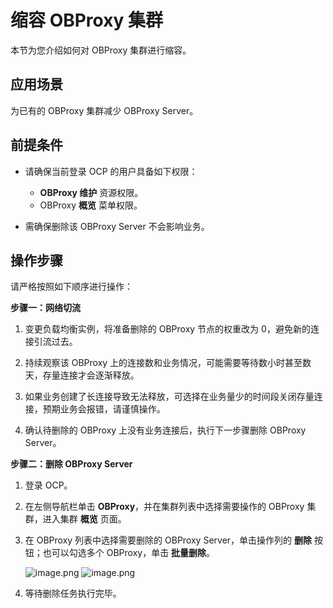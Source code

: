 # 缩容 OBProxy 集群

本节为您介绍如何对 OBProxy 集群进行缩容。

## 应用场景

为已有的 OBProxy 集群减少 OBProxy Server。

## 前提条件

* 请确保当前登录 OCP 的用户具备如下权限：

  * **OBProxy 维护** 资源权限。
  * OBProxy **概览** 菜单权限。

* 需确保删除该 OBProxy Server 不会影响业务。

## 操作步骤

请严格按照如下顺序进行操作：

**步骤一：网络切流**

1. 变更负载均衡实例，将准备删除的 OBProxy 节点的权重改为 0，避免新的连接引流过去。

2. 持续观察该 OBProxy 上的连接数和业务情况，可能需要等待数小时甚至数天，存量连接才会逐渐释放。

3. 如果业务创建了长连接导致无法释放，可选择在业务量少的时间段关闭存量连接，预期业务会报错，请谨慎操作。

4. 确认待删除的 OBProxy 上没有业务连接后，执行下一步骤删除 OBProxy Server。

**步骤二：删除 OBProxy Server**

1. 登录 OCP。

2. 在左侧导航栏单击 **OBProxy**，并在集群列表中选择需要操作的 OBProxy 集群，进入集群 **概览** 页面。

3. 在 OBProxy 列表中选择需要删除的 OBProxy Server，单击操作列的 **删除** 按钮；也可以勾选多个 OBProxy，单击 **批量删除**。

    ![image.png](https://obbusiness-private.oss-cn-shanghai.aliyuncs.com/doc/img/ocp/421/%E5%88%A0%E9%99%A4obproxy.png)
    ![image.png](https://obbusiness-private.oss-cn-shanghai.aliyuncs.com/doc/img/ocp/421/%E6%89%B9%E9%87%8F%E5%88%A0%E9%99%A4.png)

4. 等待删除任务执行完毕。
